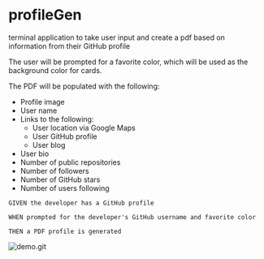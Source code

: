 # profileGen
terminal application to take user input and create a pdf based on information from their GitHub profile

The user will be prompted for a favorite color, which will be used as the background color for cards.

The PDF will be populated with the following:

* Profile image
* User name
* Links to the following:
  * User location via Google Maps
  * User GitHub profile
  * User blog
* User bio
* Number of public repositories
* Number of followers
* Number of GitHub stars
* Number of users following


```
GIVEN the developer has a GitHub profile

WHEN prompted for the developer's GitHub username and favorite color

THEN a PDF profile is generated
```


![demo.git](demo.gif)
